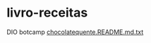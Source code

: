 # livro-receitas
DIO botcamp
[chocolatequente.README.md.txt](https://github.com/Nairoviski/livro-receitas/files/8891403/chocolatequente.README.md.txt)
